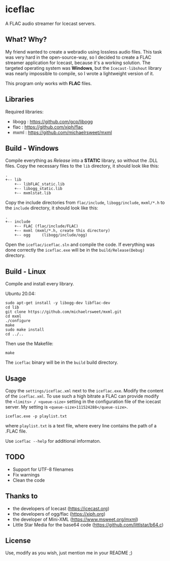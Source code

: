 # iceflac

A FLAC audio streamer for Icecast servers.

## What? Why?

My friend wanted to create a webradio using lossless audio files. This task was very hard in the open-source-way, so I decided to create a FLAC streamer application for Icecast, because it's a working solution.
The targeted operating system was **Windows**, but the ```Icecast-libshout``` library was nearly impossible to compile, so I wrote a lightweight version of it.

This program only works with **FLAC** files.

## Libraries

Required libraries:

- libogg : <https://github.com/gcp/libogg>
- flac : <https://github.com/xiph/flac>
- mxml : <https://github.com/michaelrsweet/mxml>

## Build - Windows

Compile everything as *Release* into a **STATIC** library, so without the .DLL files. Copy the necessary files to the ```lib``` directory, it should look like this:

```
.
+-- lib
    +-- libFLAC_static.lib
    +-- libogg_static.lib
    +-- mxmlstat.lib
```

Copy the include directories from ```flac/include```, ```libogg/include```, ```mxml/*.h``` to the  ```include``` directory, it should look like this:

```
.
+-- include
    +-- FLAC (flac/include/FLAC)
    +-- mxml (mxml/*.h, create this directory)
    +-- ogg     (libogg/include/ogg)
```

Open the ```iceflac/iceflac.sln``` and compile the code.
If everything was done correctly the ```iceflac.exe``` will be in the ```build/Release(Debug)``` directory.

## Build - Linux

Compile and install every library.

Ubuntu 20.04:

```
sudo apt-get install -y libogg-dev libflac-dev
cd lib
git clone https://github.com/michaelrsweet/mxml.git
cd mxml
./configure
make 
sudo make install
cd ../..
```

Then use the Makefile:

```make```

The ```iceflac``` binary will be in the ```build``` build directory.

## Usage

Copy the ```settings/iceflac.xml``` next to the ```iceflac.exe```.
Modify the content of the ```iceflac.xml```.
To use such a high bitrate a FLAC can provide modify the  ```<limits> / <queue-size>``` setting in the configuration file of the icecast server. My setting is ```<queue-size>111524288</queue-size>```.

```
iceflac.exe -p playlist.txt
```

where ```playlist.txt``` is a text file, where every line contains the path of a .FLAC file.

Use ```iceflac --help``` for additional informaton.

## TODO

- Support for UTF-8 filenames
- Fix warnings
- Clean the code

## Thanks to

- the developers of Icecast (<https://icecast.org>)
- the developers of ogg/flac (<https://xiph.org>)
- the developer of Mini-XML (<https://www.msweet.org/mxml>)
- Little Star Media for the base64 code (<https://github.com/littlstar/b64.c>)

## License

Use, modify as you wish, just mention me in your README ;)
